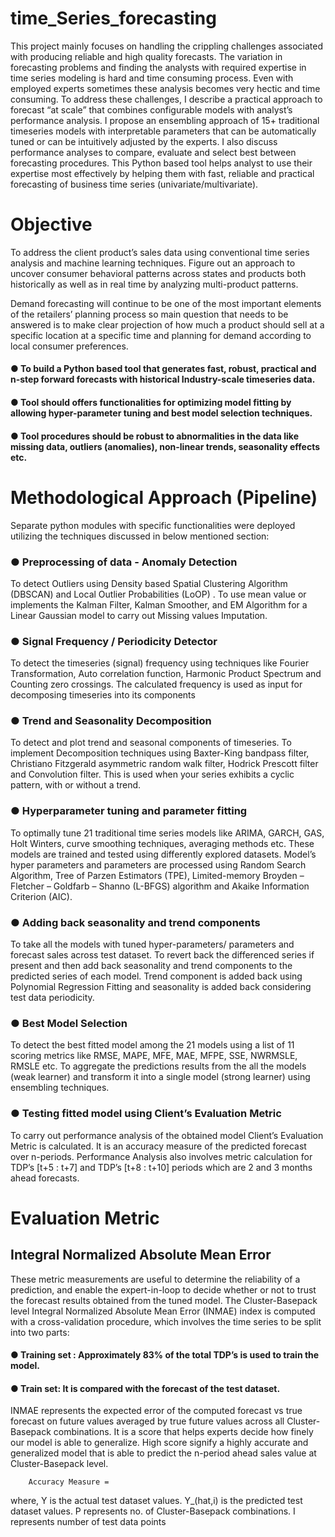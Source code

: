 # time_Series_forecasting

This project mainly focuses on handling the crippling challenges associated with producing reliable and high quality forecasts. The variation in forecasting problems and finding the analysts with required expertise in time series modeling is hard and time consuming process. Even with employed experts sometimes these analysis becomes very hectic and time consuming. To address these challenges, I describe a practical approach to forecast “at scale” that combines configurable models with analyst’s performance analysis. I propose an ensembling approach of 15+ traditional timeseries models with interpretable parameters that can be automatically tuned or can be intuitively adjusted by the experts. I also discuss performance analyses to compare, evaluate and select best between forecasting procedures. This Python based tool helps analyst to use their expertise most effectively by helping them with fast, reliable and practical forecasting of business time series (univariate/multivariate).


# Objective

To address the client product’s sales data using conventional time series analysis and machine learning techniques. Figure out an approach to uncover consumer behavioral patterns across states and products both historically as well as in real time by analyzing multi-product patterns.
 
Demand forecasting will continue to be one of the most important elements of the retailers’ planning process so main question that needs to be answered is to make clear projection of how much a product should sell at a specific location at a specific time and planning for demand according to local consumer preferences.

  #### ● To build a Python based tool that generates fast, robust, practical and n-step forward forecasts with historical Industry-scale timeseries data.
  #### ● Tool should offers functionalities for optimizing model fitting by allowing hyper-parameter tuning and best model selection techniques.
  #### ● Tool procedures should be robust to abnormalities in the data like missing data, outliers (anomalies), non-linear trends, seasonality effects etc.
  

# Methodological Approach (Pipeline)

Separate python modules with specific functionalities were deployed utilizing the techniques discussed in below mentioned section:

### ● Preprocessing of data - Anomaly Detection
To detect Outliers using Density based Spatial Clustering Algorithm (DBSCAN) and Local Outlier Probabilities (LoOP) . To use mean value or implements the Kalman Filter, Kalman Smoother, and EM Algorithm for a Linear Gaussian model to carry out Missing values Imputation.

### ● Signal Frequency / Periodicity Detector
To detect the timeseries (signal) frequency using techniques like Fourier Transformation, Auto correlation function, Harmonic Product Spectrum and Counting zero crossings. The calculated frequency is used as input for decomposing timeseries into its components

### ● Trend and Seasonality Decomposition
To detect and plot trend and seasonal components of timeseries. To implement Decomposition techniques using Baxter-King bandpass filter, Christiano Fitzgerald asymmetric random walk filter, Hodrick Prescott filter and Convolution filter. This is used when your series exhibits a cyclic pattern, with or without a trend.

### ● Hyperparameter tuning and parameter fitting
To optimally tune 21 traditional time series models like ARIMA, GARCH, GAS, Holt Winters, curve smoothing techniques, averaging methods etc. These models are trained and tested using differently explored datasets. Model’s hyper parameters and parameters are processed using Random Search Algorithm, Tree of Parzen Estimators (TPE), Limited-memory Broyden – Fletcher – Goldfarb – Shanno (L-BFGS) algorithm and Akaike Information Criterion (AIC).

### ● Adding back seasonality and trend components
To take all the models with tuned hyper-parameters/ parameters and forecast sales across test dataset. To revert back the differenced series if present and then add back seasonality and trend components to the predicted series of each model. Trend component is added back using Polynomial Regression Fitting and seasonality is added back considering test data periodicity.

### ● Best Model Selection
To detect the best fitted model among the 21 models using a list of 11 scoring metrics like RMSE, MAPE, MFE, MAE, MFPE, SSE, NWRMSLE, RMSLE etc. To aggregate the predictions results from the all the models (weak learner) and transform it into a single model (strong learner) using ensembling techniques.

### ● Testing fitted model using Client’s Evaluation Metric
To carry out performance analysis of the obtained model Client’s Evaluation Metric is calculated. It is an accuracy measure of the predicted forecast over n-periods. Performance Analysis also involves metric calculation for TDP’s [t+5 : t+7] and TDP’s [t+8 : t+10] periods which are 2 and 3 months ahead forecasts.

# Evaluation Metric

## Integral Normalized Absolute Mean Error

These metric measurements are useful to determine the reliability of a prediction, and enable the expert-in-loop to decide whether or not to trust the forecast results obtained from the tuned model. The Cluster-Basepack level Integral Normalized Absolute Mean Error (INMAE) index is computed with a cross-validation procedure, which involves the time series to be split into two parts:

#### ● Training set : Approximately 83% of the total TDP’s is used to train the model.
#### ● Train set: It is compared with the forecast of the test dataset.

INMAE represents the expected error of the computed forecast vs true forecast on future values averaged by true future values across all Cluster-Basepack combinations. It is a score that helps experts decide how finely our model is able to generalize. High score signify a highly accurate and generalized model that is able to predict the n-period ahead sales value at Cluster-Basepack level.

        Accuracy Measure = 

where, Y is the actual test dataset values.
Y_(hat,i) is the predicted test dataset values.
P represents no. of Cluster-Basepack combinations.
I represents number of test data points
